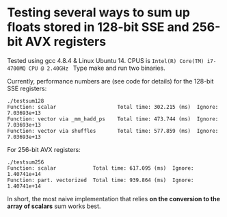 Testing several ways to sum up floats stored in 128-bit SSE and 256-bit AVX registers
====================
Tested using gcc 4.8.4 & Linux Ubuntu 14. CPUS is ``Intel(R) Core(TM) i7-4700MQ CPU @ 2.40GHz
`` Type make and run two binaries. 

Currently, performance numbers are (see code for details) for the 128-bit SSE registers:
```
./testsum128 
Function: scalar                	Total time: 302.215 (ms)  Ignore: 7.03693e+13
Function: vector via _mm_hadd_ps	Total time: 473.744 (ms)  Ignore: 7.03693e+13
Function: vector via shuffles   	Total time: 577.859 (ms)  Ignore: 7.03693e+13
```
For 256-bit AVX registers:
```
./testsum256 
Function: scalar          	Total time: 617.095 (ms)  Ignore: 1.40741e+14
Function: part. vectorized	Total time: 939.864 (ms)  Ignore: 1.40741e+14
```
In short, the most naive implementation that relies **on the conversion to the array of scalars** sum works best.
